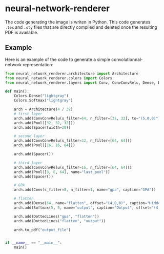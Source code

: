 # neural-network-renderer

The code generating the image is writen in Python. This code generates `.tex` and `.sty` files that are directly compiled and deleted once the resulting PDF is available.

## Example

Here is an example of the code to generate a simple convolutionnal-network representation:

```Python
from neural_network_renderer.architecture import Architecture
from neural_network_renderer.colors import Colors
from neural_network_renderer.layers import Conv, ConvConvRelu, Dense, DottedLines, Input, Pool, Softmax, Spacer

def main():
    Colors.Dense("lightgray")
    Colors.Softmax("lightgray")

    arch = Architecture(4 / 32)
    # first layer
    arch.add(ConvConvRelu(s_filter=64, n_filter=[32, 32], to="(5,0,0)"))
    arch.add(Pool([32, 32, 32]))
    arch.add(Spacer(width=20))

    # second layer
    arch.add(ConvConvRelu(s_filter=32, n_filter=[64, 64]))
    arch.add(Pool([16, 16, 64]))

    arch.add(Spacer())

    # third layer
    arch.add(ConvConvRelu(s_filter=16, n_filter=[64, 64]))
    arch.add(Pool([8, 8, 64], name="last_pool"))
    arch.add(Spacer())

    # GPA
    arch.add(Conv(s_filter=8, n_filter=1, name="gpa", caption="GPA"))

    # flatten
    arch.add(Dense(64, name="flatten", offset="(4,0,0)", caption="Hidden Layer"))
    arch.add(Softmax(5, 5, name="output", caption="Output", offset="(4,0,0)"))

    arch.add(DottedLines("gpa", "flatten"))
    arch.add(DottedLines("flatten", "output"))

    arch.to_pdf("output_file")


if __name__ == "__main__":
    main()

```